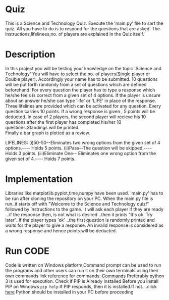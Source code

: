# Quiz
This is a Science and Technology Quiz.
Execute the 'main.py' file to sart the quiz.
All you have to do is to respond for the questions that are asked.
The instructions,lifelinees,no. of players are explained in the Quiz itself.
# Description
In this project you will be testing your knowledge on the topic 'Science and Technology'
You will have to select the no. of players(Single player or Double player).
Accordingly your name has to be submitted.
10 questions will be put forth randomly from a set of questions which are defined beforehand. 
For every question the player has to type a response which he/she feels is correct from a given set of 4 options.
If the player is unsure about an answer he/she can type 'life' or 'LIFE' in place of the response.
Three lifelines are provided which can be activated for any question.
Every question carries 10 points. If a wrong response is given , 5 points will be deducted.
In case of 2 players, the second player will recieve his 10 questions after the first player has completed his/her 10 questions.Standings will be printed.  
Finally a bar graph is plotted as a review.

LIFELINES:
(i)50-50--Eliminates two wrong options from the given set of 4 options.---- Holds 5 points.
(ii)Pass--The question will be skipped.---- Holds 3 points.
(iii)Eliminate One-- Eliminates one wrong option from the given set of 4.---- Holds 7 points.
# Implementation
Libraries like matplotlib.pyplot,time,numpy have been used.
'main.py' has to be run after cloning the repository on your PC.
When the main.py file is run..it starts off with "Welcome to the Science and Technology quiz!" followed by instructions to the game.
It will ask each player if they are ready ...if the response then, is not what is desired ..then it prints "It's ok. Try later".
If the player types 'ok' ..the first question is randomly printed and waits for the player to give a response. An invalid response is considered as a wrong response and hence points will be deducted.
# Run CODE
Code is written on Windows platform,Command prompt can be used to run the programs and other users can run it on their own terminals using their own commands link reference for commands: <a href=https://www.lemoda.net/windows/windows2unix/windows2unix.html>Commands<a>
Preferably python 3 is used for execution.
Check if PIP is Already Installed Before you install PIP on Windows
  <code>pip help</code>
 If PIP responds, then it is installed.If not....click <a href="https://pip.pypa.io/en/stable/installing/">here</a>
 Python should be installed in your PC before proceeding
  
  
  
  
